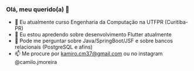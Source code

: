 ### Olá, meu querido(a) 👋



- 🔭 Eu atualmente curso Engenharia da Computação na UTFPR (Curitiba-PR)
- 🌱 Eu estou apredendo sobre desenvolvimento Flutter atualmente
- 💬 Pode me perguntar sobre Java/SpringBoot/JSF e sobre bancos relacionais (PostgreSQL e afins)
- 📫 Me procure por kamiro.cm37@gmail.com ou no instagram @camilo.jmoreira


